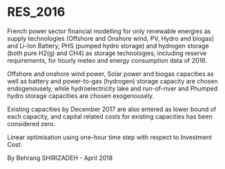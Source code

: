 # RES_2016
French power sector financial modelling for only renewable energies as supply technologies (Offshore and Onshore wind, PV, Hydro and biogas) and Li-Ion Battery, PHS (pumped hydro storage) and hydrogen storage (both pure H2(g) and CH4) as storage technologies, including reserve requirements, for hourly meteo and energy consumption data of 2016.

Offshore and onshore wind power, Solar power and biogas capacities as well as battery and power-to-gas (hydrogen) storage capacity are chosen endogenousely, while hydroelectricity lake and run-of-river and Phumped hydro storage capacities are chosen exogenousely.

Existing capacities by December 2017 are also entered as lower bound of each capacity, and capital related costs for existing capacities has been considered zero.

Linear optimisation using one-hour time step with respect to Investment Cost.

By Behrang SHIRIZADEH -  April 2018
